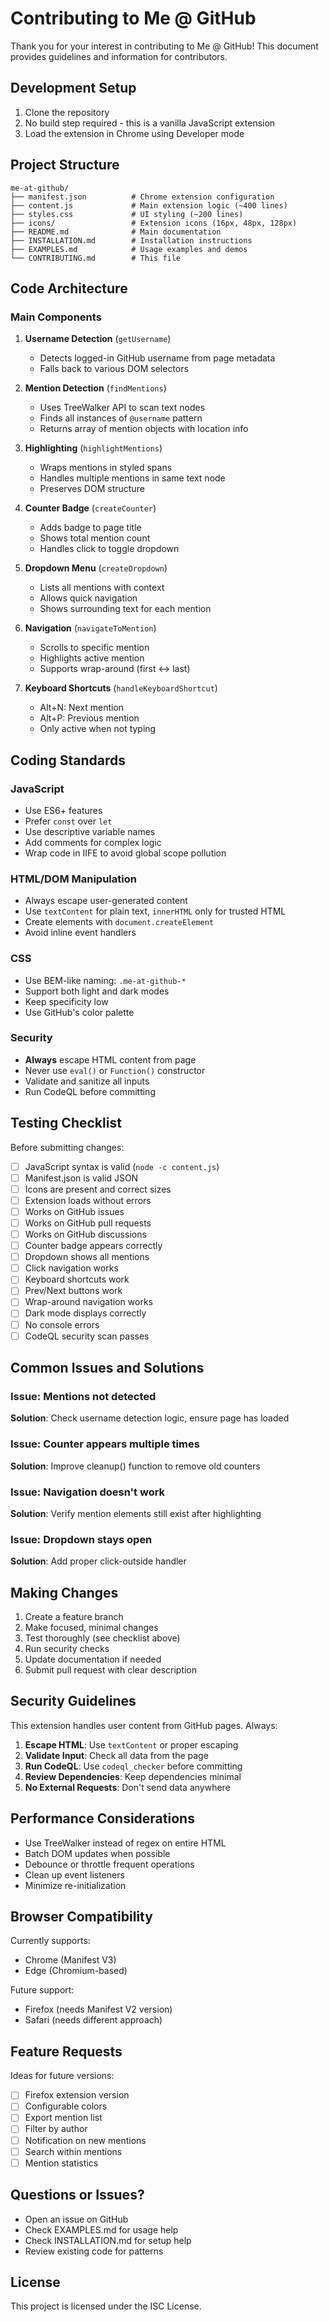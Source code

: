 # Contributing to Me @ GitHub

Thank you for your interest in contributing to Me @ GitHub! This document provides guidelines and information for contributors.

## Development Setup

1. Clone the repository
2. No build step required - this is a vanilla JavaScript extension
3. Load the extension in Chrome using Developer mode

## Project Structure

```
me-at-github/
├── manifest.json          # Chrome extension configuration
├── content.js             # Main extension logic (~400 lines)
├── styles.css             # UI styling (~200 lines)
├── icons/                 # Extension icons (16px, 48px, 128px)
├── README.md              # Main documentation
├── INSTALLATION.md        # Installation instructions
├── EXAMPLES.md            # Usage examples and demos
└── CONTRIBUTING.md        # This file
```

## Code Architecture

### Main Components

1. **Username Detection** (`getUsername`)
   - Detects logged-in GitHub username from page metadata
   - Falls back to various DOM selectors

2. **Mention Detection** (`findMentions`)
   - Uses TreeWalker API to scan text nodes
   - Finds all instances of `@username` pattern
   - Returns array of mention objects with location info

3. **Highlighting** (`highlightMentions`)
   - Wraps mentions in styled spans
   - Handles multiple mentions in same text node
   - Preserves DOM structure

4. **Counter Badge** (`createCounter`)
   - Adds badge to page title
   - Shows total mention count
   - Handles click to toggle dropdown

5. **Dropdown Menu** (`createDropdown`)
   - Lists all mentions with context
   - Allows quick navigation
   - Shows surrounding text for each mention

6. **Navigation** (`navigateToMention`)
   - Scrolls to specific mention
   - Highlights active mention
   - Supports wrap-around (first ↔ last)

7. **Keyboard Shortcuts** (`handleKeyboardShortcut`)
   - Alt+N: Next mention
   - Alt+P: Previous mention
   - Only active when not typing

## Coding Standards

### JavaScript
- Use ES6+ features
- Prefer `const` over `let`
- Use descriptive variable names
- Add comments for complex logic
- Wrap code in IIFE to avoid global scope pollution

### HTML/DOM Manipulation
- Always escape user-generated content
- Use `textContent` for plain text, `innerHTML` only for trusted HTML
- Create elements with `document.createElement`
- Avoid inline event handlers

### CSS
- Use BEM-like naming: `.me-at-github-*`
- Support both light and dark modes
- Keep specificity low
- Use GitHub's color palette

### Security
- **Always** escape HTML content from page
- Never use `eval()` or `Function()` constructor
- Validate and sanitize all inputs
- Run CodeQL before committing

## Testing Checklist

Before submitting changes:

- [ ] JavaScript syntax is valid (`node -c content.js`)
- [ ] Manifest.json is valid JSON
- [ ] Icons are present and correct sizes
- [ ] Extension loads without errors
- [ ] Works on GitHub issues
- [ ] Works on GitHub pull requests
- [ ] Works on GitHub discussions
- [ ] Counter badge appears correctly
- [ ] Dropdown shows all mentions
- [ ] Click navigation works
- [ ] Keyboard shortcuts work
- [ ] Prev/Next buttons work
- [ ] Wrap-around navigation works
- [ ] Dark mode displays correctly
- [ ] No console errors
- [ ] CodeQL security scan passes

## Common Issues and Solutions

### Issue: Mentions not detected
**Solution**: Check username detection logic, ensure page has loaded

### Issue: Counter appears multiple times
**Solution**: Improve cleanup() function to remove old counters

### Issue: Navigation doesn't work
**Solution**: Verify mention elements still exist after highlighting

### Issue: Dropdown stays open
**Solution**: Add proper click-outside handler

## Making Changes

1. Create a feature branch
2. Make focused, minimal changes
3. Test thoroughly (see checklist above)
4. Run security checks
5. Update documentation if needed
6. Submit pull request with clear description

## Security Guidelines

This extension handles user content from GitHub pages. Always:

1. **Escape HTML**: Use `textContent` or proper escaping
2. **Validate Input**: Check all data from the page
3. **Run CodeQL**: Use `codeql_checker` before committing
4. **Review Dependencies**: Keep dependencies minimal
5. **No External Requests**: Don't send data anywhere

## Performance Considerations

- Use TreeWalker instead of regex on entire HTML
- Batch DOM updates when possible
- Debounce or throttle frequent operations
- Clean up event listeners
- Minimize re-initialization

## Browser Compatibility

Currently supports:
- Chrome (Manifest V3)
- Edge (Chromium-based)

Future support:
- Firefox (needs Manifest V2 version)
- Safari (needs different approach)

## Feature Requests

Ideas for future versions:

- [ ] Firefox extension version
- [ ] Configurable colors
- [ ] Export mention list
- [ ] Filter by author
- [ ] Notification on new mentions
- [ ] Search within mentions
- [ ] Mention statistics

## Questions or Issues?

- Open an issue on GitHub
- Check EXAMPLES.md for usage help
- Check INSTALLATION.md for setup help
- Review existing code for patterns

## License

This project is licensed under the ISC License.
